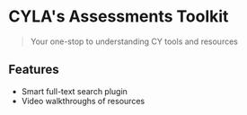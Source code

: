 # CYLA's Assessments Toolkit

> Your one-stop to understanding CY tools and resources

## Features
- Smart full-text search plugin
- Video walkthroughs of resources
